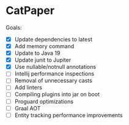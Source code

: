 # CatPaper

Goals:

- [x] Update dependencies to latest
- [x] Add memory command
- [x] Update to Java 19
- [x] Update junit to Jupiter
- [x] Use nullable/notnull annotations
- [ ] Intellij performance inspections
- [ ] Removal of unnecessary casts
- [ ] Add linters
- [ ] Compiling plugins into jar on boot
- [ ] Proguard optimizations
- [ ] Graal AOT
- [ ] Entity tracking performance improvements
